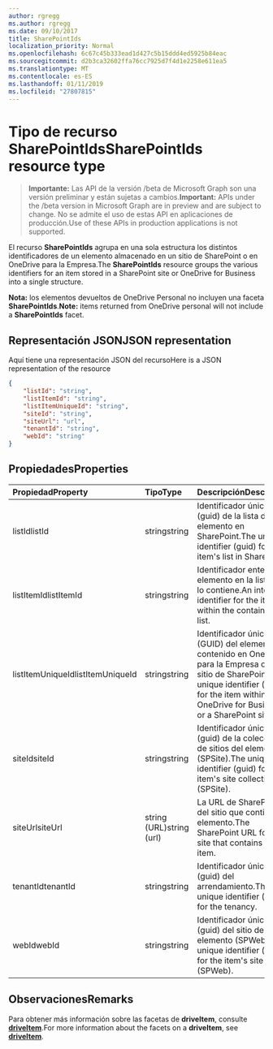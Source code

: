 ```yaml
---
author: rgregg
ms.author: rgregg
ms.date: 09/10/2017
title: SharePointIds
localization_priority: Normal
ms.openlocfilehash: 6c67c45b333ead1d427c5b15ddd4ed5925b84eac
ms.sourcegitcommit: d2b3ca32602ffa76cc7925d7f4d1e2258e611ea5
ms.translationtype: MT
ms.contentlocale: es-ES
ms.lasthandoff: 01/11/2019
ms.locfileid: "27807815"
---
```

# <a name="sharepointids-resource-type"></a><span data-ttu-id="9d4ed-102">Tipo de recurso SharePointIds</span><span class="sxs-lookup"><span data-stu-id="9d4ed-102">SharePointIds resource type</span></span>

> <span data-ttu-id="9d4ed-103">**Importante:** Las API de la versión /beta de Microsoft Graph son una versión preliminar y están sujetas a cambios.</span><span class="sxs-lookup"><span data-stu-id="9d4ed-103">**Important:** APIs under the /beta version in Microsoft Graph are in preview and are subject to change.</span></span> <span data-ttu-id="9d4ed-104">No se admite el uso de estas API en aplicaciones de producción.</span><span class="sxs-lookup"><span data-stu-id="9d4ed-104">Use of these APIs in production applications is not supported.</span></span>

<span data-ttu-id="9d4ed-105">El recurso **SharePointIds** agrupa en una sola estructura los distintos identificadores de un elemento almacenado en un sitio de SharePoint o en OneDrive para la Empresa.</span><span class="sxs-lookup"><span data-stu-id="9d4ed-105">The **SharePointIds** resource groups the various identifiers for an item stored in a SharePoint site or OneDrive for Business into a single structure.</span></span>

<span data-ttu-id="9d4ed-106">**Nota:** los elementos devueltos de OneDrive Personal no incluyen una faceta **SharePointIds**.</span><span class="sxs-lookup"><span data-stu-id="9d4ed-106">**Note:** items returned from OneDrive personal will not include a **SharePointIds** facet.</span></span>

## <a name="json-representation"></a><span data-ttu-id="9d4ed-107">Representación JSON</span><span class="sxs-lookup"><span data-stu-id="9d4ed-107">JSON representation</span></span>

<span data-ttu-id="9d4ed-108">Aquí tiene una representación JSON del recurso</span><span class="sxs-lookup"><span data-stu-id="9d4ed-108">Here is a JSON representation of the resource</span></span>

<!-- {
  "blockType": "resource",
  "optionalProperties": [ "listId", "listItemId", "listItemUniqueId", "siteId", "siteUrl", "webId" ],
  "@odata.type": "microsoft.graph.sharepointIds"
}-->

```json
{
    "listId": "string",
    "listItemId": "string",
    "listItemUniqueId": "string",
    "siteId": "string",
    "siteUrl": "url",
    "tenantId": "string",
    "webId": "string"
}
```

## <a name="properties"></a><span data-ttu-id="9d4ed-109">Propiedades</span><span class="sxs-lookup"><span data-stu-id="9d4ed-109">Properties</span></span>

| <span data-ttu-id="9d4ed-110">Propiedad</span><span class="sxs-lookup"><span data-stu-id="9d4ed-110">Property</span></span>         | <span data-ttu-id="9d4ed-111">Tipo</span><span class="sxs-lookup"><span data-stu-id="9d4ed-111">Type</span></span>         | <span data-ttu-id="9d4ed-112">Descripción</span><span class="sxs-lookup"><span data-stu-id="9d4ed-112">Description</span></span>
|:-----------------|:-------------|:-------------------------------------------
| <span data-ttu-id="9d4ed-113">listId</span><span class="sxs-lookup"><span data-stu-id="9d4ed-113">listId</span></span>           | <span data-ttu-id="9d4ed-114">string</span><span class="sxs-lookup"><span data-stu-id="9d4ed-114">string</span></span>       | <span data-ttu-id="9d4ed-115">Identificador único (guid) de la lista del elemento en SharePoint.</span><span class="sxs-lookup"><span data-stu-id="9d4ed-115">The unique identifier (guid) for the item's list in SharePoint.</span></span>
| <span data-ttu-id="9d4ed-116">listItemId</span><span class="sxs-lookup"><span data-stu-id="9d4ed-116">listItemId</span></span>       | <span data-ttu-id="9d4ed-117">string</span><span class="sxs-lookup"><span data-stu-id="9d4ed-117">string</span></span>       | <span data-ttu-id="9d4ed-118">Identificador entero del elemento en la lista que lo contiene.</span><span class="sxs-lookup"><span data-stu-id="9d4ed-118">An integer identifier for the item within the containing list.</span></span>
| <span data-ttu-id="9d4ed-119">listItemUniqueId</span><span class="sxs-lookup"><span data-stu-id="9d4ed-119">listItemUniqueId</span></span> | <span data-ttu-id="9d4ed-120">string</span><span class="sxs-lookup"><span data-stu-id="9d4ed-120">string</span></span>       | <span data-ttu-id="9d4ed-121">Identificador único (GUID) del elemento contenido en OneDrive para la Empresa o en un sitio de SharePoint.</span><span class="sxs-lookup"><span data-stu-id="9d4ed-121">The unique identifier (guid) for the item within OneDrive for Business or a SharePoint site.</span></span>
| <span data-ttu-id="9d4ed-122">siteId</span><span class="sxs-lookup"><span data-stu-id="9d4ed-122">siteId</span></span>           | <span data-ttu-id="9d4ed-123">string</span><span class="sxs-lookup"><span data-stu-id="9d4ed-123">string</span></span>       | <span data-ttu-id="9d4ed-124">Identificador único (guid) de la colección de sitios del elemento (SPSite).</span><span class="sxs-lookup"><span data-stu-id="9d4ed-124">The unique identifier (guid) for the item's site collection (SPSite).</span></span>
| <span data-ttu-id="9d4ed-125">siteUrl</span><span class="sxs-lookup"><span data-stu-id="9d4ed-125">siteUrl</span></span>          | <span data-ttu-id="9d4ed-126">string (URL)</span><span class="sxs-lookup"><span data-stu-id="9d4ed-126">string (url)</span></span> | <span data-ttu-id="9d4ed-127">La URL de SharePoint del sitio que contiene el elemento.</span><span class="sxs-lookup"><span data-stu-id="9d4ed-127">The SharePoint URL for the site that contains the item.</span></span>
| <span data-ttu-id="9d4ed-128">tenantId</span><span class="sxs-lookup"><span data-stu-id="9d4ed-128">tenantId</span></span>         | <span data-ttu-id="9d4ed-129">string</span><span class="sxs-lookup"><span data-stu-id="9d4ed-129">string</span></span>       | <span data-ttu-id="9d4ed-130">Identificador único (guid) del arrendamiento.</span><span class="sxs-lookup"><span data-stu-id="9d4ed-130">The unique identifier (guid) for the tenancy.</span></span>
| <span data-ttu-id="9d4ed-131">webId</span><span class="sxs-lookup"><span data-stu-id="9d4ed-131">webId</span></span>            | <span data-ttu-id="9d4ed-132">string</span><span class="sxs-lookup"><span data-stu-id="9d4ed-132">string</span></span>       | <span data-ttu-id="9d4ed-133">Identificador único (guid) del sitio del elemento (SPWeb).</span><span class="sxs-lookup"><span data-stu-id="9d4ed-133">The unique identifier (guid) for the item's site (SPWeb).</span></span>

## <a name="remarks"></a><span data-ttu-id="9d4ed-134">Observaciones</span><span class="sxs-lookup"><span data-stu-id="9d4ed-134">Remarks</span></span>

<span data-ttu-id="9d4ed-135">Para obtener más información sobre las facetas de **driveItem**, consulte [**driveItem**](driveitem.md).</span><span class="sxs-lookup"><span data-stu-id="9d4ed-135">For more information about the facets on a **driveItem**, see [**driveItem**](driveitem.md).</span></span>



<!-- uuid: 8fcb5dbc-d5aa-4681-8e31-b001d5168d79
2015-10-25 14:57:30 UTC -->
<!-- {
  "type": "#page.annotation",
  "description": "The SharepointIds facet provides Sharepoint ids associated with an item.",
  "keywords": "item, unique, id, csom, facet",
  "section": "documentation",
  "tocPath": "Facets/SharepointIds"
} -->
